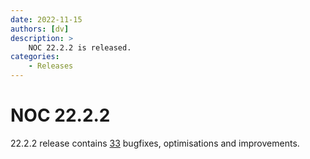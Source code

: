 ```yaml
---
date: 2022-11-15
authors: [dv]
description: >
    NOC 22.2.2 is released.
categories:
    - Releases
---
```


# NOC 22.2.2

22.2.2 release contains [33](https://code.getnoc.com/noc/noc/merge_requests?scope=all&state=merged&milestone_title=22.2.2) bugfixes, optimisations and improvements.
